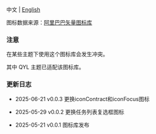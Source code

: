中文 | [English](https://github.com/Glaube-TY/color-icon/blob/main/README.md)

图标数据来源：[阿里巴巴矢量图标库](https://www.iconfont.cn/)

### 注意

在某些主题下使用这个图标库会发生冲突。

其中 QYL 主题已适配该图标库。

### 更新日志
- 2025-06-21 v0.0.3 更换iconContract和iconFocus图标

- 2025-05-29 v0.0.2 更换任务列表复选框图标

- 2025-05-21 v0.0.1 图标库发布